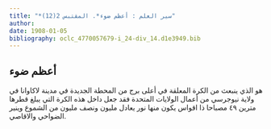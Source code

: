 ```yaml
---
title: "*سير العلم : أعظم ضوء*. المقتبس 2(12)"
author: 
date: 1908-01-05
bibliography: oclc_4770057679-i_24-div_14.d1e3949.bib
---
```




##  أعظم ضوء 


  هو الذي ينبعث من الكرة المعلقة في أعلى برج من المحطة الجديدة في مدينة لاكاوانا في ولاية نيوجرسي من أعمال الولايات المتحدة فقد جعل داخل هذه الكرة التي يبلغ قطرها مترين  ٤٩  مصباحا ذا اقواس يكون منها نور يعادل مليون ونصف مليون من الشموع وينير الضواحي والاقاصي. 
